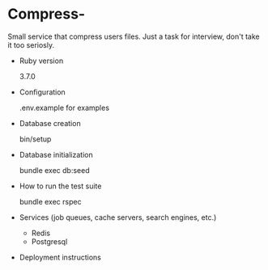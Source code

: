 # Compress-

Small service that compress users files. Just a task for interview, don't take it too seriosly.

* Ruby version
  
  3.7.0

* Configuration
  
  .env.example for examples

* Database creation
  
  bin/setup

* Database initialization
  
  bundle exec db:seed

* How to run the test suite
  
  bundle exec rspec

* Services (job queues, cache servers, search engines, etc.)
  
  - Redis
  - Postgresql

* Deployment instructions
